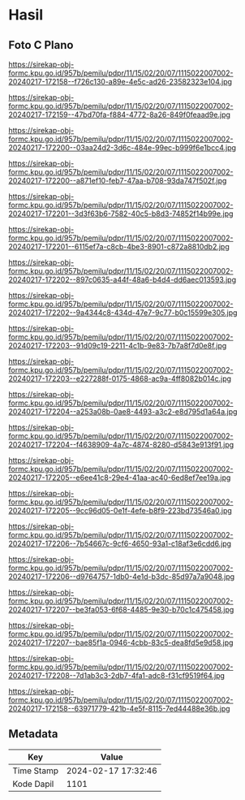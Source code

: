 # Hasil

## Foto C Plano

https://sirekap-obj-formc.kpu.go.id/957b/pemilu/pdpr/11/15/02/20/07/1115022007002-20240217-172158--f726c130-a89e-4e5c-ad26-23582323e104.jpg

https://sirekap-obj-formc.kpu.go.id/957b/pemilu/pdpr/11/15/02/20/07/1115022007002-20240217-172159--47bd70fa-f884-4772-8a26-849f0feaad9e.jpg

https://sirekap-obj-formc.kpu.go.id/957b/pemilu/pdpr/11/15/02/20/07/1115022007002-20240217-172200--03aa24d2-3d6c-484e-99ec-b999f6e1bcc4.jpg

https://sirekap-obj-formc.kpu.go.id/957b/pemilu/pdpr/11/15/02/20/07/1115022007002-20240217-172200--a871ef10-feb7-47aa-b708-93da747f502f.jpg

https://sirekap-obj-formc.kpu.go.id/957b/pemilu/pdpr/11/15/02/20/07/1115022007002-20240217-172201--3d3f63b6-7582-40c5-b8d3-74852f14b99e.jpg

https://sirekap-obj-formc.kpu.go.id/957b/pemilu/pdpr/11/15/02/20/07/1115022007002-20240217-172201--6115ef7a-c8cb-4be3-8901-c872a8810db2.jpg

https://sirekap-obj-formc.kpu.go.id/957b/pemilu/pdpr/11/15/02/20/07/1115022007002-20240217-172202--897c0635-a44f-48a6-b4d4-dd6aec013593.jpg

https://sirekap-obj-formc.kpu.go.id/957b/pemilu/pdpr/11/15/02/20/07/1115022007002-20240217-172202--9a4344c8-434d-47e7-9c77-b0c15599e305.jpg

https://sirekap-obj-formc.kpu.go.id/957b/pemilu/pdpr/11/15/02/20/07/1115022007002-20240217-172203--91d09c19-2211-4c1b-9e83-7b7a8f7d0e8f.jpg

https://sirekap-obj-formc.kpu.go.id/957b/pemilu/pdpr/11/15/02/20/07/1115022007002-20240217-172203--e227288f-0175-4868-ac9a-4ff8082b014c.jpg

https://sirekap-obj-formc.kpu.go.id/957b/pemilu/pdpr/11/15/02/20/07/1115022007002-20240217-172204--a253a08b-0ae8-4493-a3c2-e8d795d1a64a.jpg

https://sirekap-obj-formc.kpu.go.id/957b/pemilu/pdpr/11/15/02/20/07/1115022007002-20240217-172204--f4638909-4a7c-4874-8280-d5843e913f91.jpg

https://sirekap-obj-formc.kpu.go.id/957b/pemilu/pdpr/11/15/02/20/07/1115022007002-20240217-172205--e6ee41c8-29e4-41aa-ac40-6ed8ef7ee19a.jpg

https://sirekap-obj-formc.kpu.go.id/957b/pemilu/pdpr/11/15/02/20/07/1115022007002-20240217-172205--9cc96d05-0e1f-4efe-b8f9-223bd73546a0.jpg

https://sirekap-obj-formc.kpu.go.id/957b/pemilu/pdpr/11/15/02/20/07/1115022007002-20240217-172206--7b54667c-9cf6-4650-93a1-c18af3e6cdd6.jpg

https://sirekap-obj-formc.kpu.go.id/957b/pemilu/pdpr/11/15/02/20/07/1115022007002-20240217-172206--d9764757-1db0-4e1d-b3dc-85d97a7a9048.jpg

https://sirekap-obj-formc.kpu.go.id/957b/pemilu/pdpr/11/15/02/20/07/1115022007002-20240217-172207--be3fa053-6f68-4485-9e30-b70c1c475458.jpg

https://sirekap-obj-formc.kpu.go.id/957b/pemilu/pdpr/11/15/02/20/07/1115022007002-20240217-172207--bae85f1a-0946-4cbb-83c5-dea8fd5e9d58.jpg

https://sirekap-obj-formc.kpu.go.id/957b/pemilu/pdpr/11/15/02/20/07/1115022007002-20240217-172208--7d1ab3c3-2db7-4fa1-adc8-f31cf9519f64.jpg

https://sirekap-obj-formc.kpu.go.id/957b/pemilu/pdpr/11/15/02/20/07/1115022007002-20240217-172158--63971779-421b-4e5f-8115-7ed44488e36b.jpg


## Metadata

| Key        | Value               |
| ---------- | ------------------- |
| Time Stamp | 2024-02-17 17:32:46 |
| Kode Dapil | 1101                |



